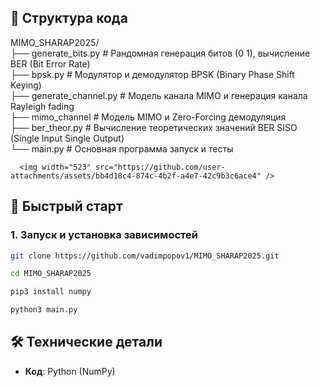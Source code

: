## 📂 Структура кода
MIMO_SHARAP2025/          
├── generate_bits.py         # Рандомная генерация битов (0 1), вычисление BER (Bit Error Rate)      
├── bpsk.py                  # Модулятор и демодулятор BPSK (Binary Phase Shift Keying)      
├── generate_channel.py      # Модель канала MIMO и генерация канала Rayleigh fading    
├── mimo_channel             # Модель MIMO и Zero-Forcing демодуляция    
├── ber_theor.py             # Вычисление теоретических значений BER SISO (Single Input Single Output)      
└── main.py                  # Основная программа запуск и тесты      

      <img width="523" src="https://github.com/user-attachments/assets/bb4d18c4-874c-4b2f-a4e7-42c9b3c6ace4" />

## 🚀 Быстрый старт

### 1. Запуск и установка зависимостей
```bash
git clone https://github.com/vadimpopov1/MIMO_SHARAP2025.git
```
```bash
cd MIMO_SHARAP2025
```
```bash
pip3 install numpy
```
```bash
python3 main.py
```

## 🛠 Технические детали
- **Код**: Python (NumPy)  
